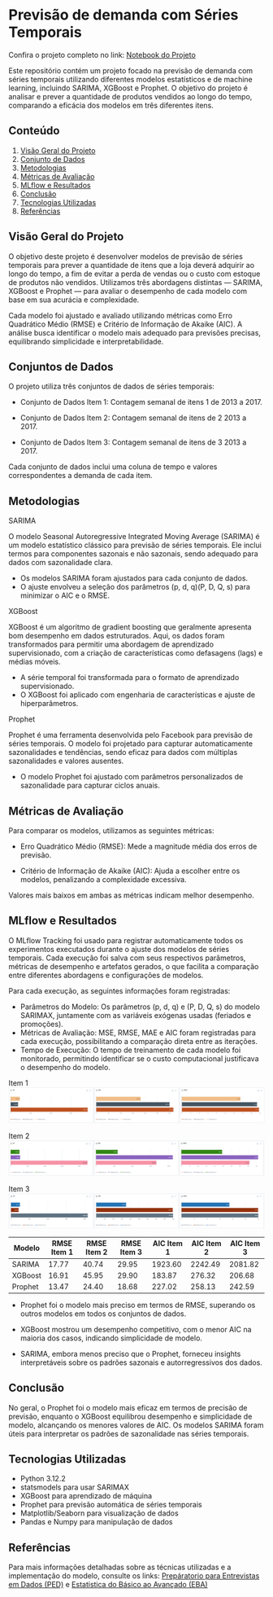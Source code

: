 # Previsão de demanda com Séries Temporais

Confira o projeto completo no link:
[Notebook do Projeto](https://github.com/WiiniSilva/Previsao_de_Demanda/blob/main/Notebook/Previsão_Demanda.ipynb)

Este repositório contém um projeto focado na previsão de demanda com séries temporais utilizando diferentes modelos estatísticos e de machine learning, incluindo SARIMA, XGBoost e Prophet. O objetivo do projeto é analisar e prever a quantidade de produtos vendidos ao longo do tempo, comparando a eficácia dos modelos em três diferentes itens.


## Conteúdo

1. [Visão Geral do Projeto](#Visão-Geral-do-Projeto)
2. [Conjunto de Dados](#Conjunto-de-Dados)
3. [Metodologias](#Metodologias)
4. [Métricas de Avaliação](#Métricas-de-Avaliação)
5. [MLflow e Resultados](#MLflow-e-Resultados)
6. [Conclusão](#Conclusão)
7. [Tecnologias Utilizadas](#Tecnologias-Utilizadas)
8. [Referências](#referências)

## Visão Geral do Projeto

O objetivo deste projeto é desenvolver modelos de previsão de séries temporais para prever a quantidade de itens que a loja deverá adquirir ao longo do tempo, a fim de evitar a perda de vendas ou o custo com estoque de produtos não vendidos. Utilizamos três abordagens distintas — SARIMA, XGBoost e Prophet — para avaliar o desempenho de cada modelo com base em sua acurácia e complexidade.

Cada modelo foi ajustado e avaliado utilizando métricas como Erro Quadrático Médio (RMSE) e Critério de Informação de Akaike (AIC). A análise busca identificar o modelo mais adequado para previsões precisas, equilibrando simplicidade e interpretabilidade.

## Conjuntos de Dados

O projeto utiliza três conjuntos de dados de séries temporais:

* Conjunto de Dados Item 1: Contagem semanal de itens 1 de 2013 a 2017.

* Conjunto de Dados Item 2: Contagem semanal de itens de 2 2013 a 2017.

* Conjunto de Dados Item 3: Contagem semanal de itens de 3 2013 a 2017.

Cada conjunto de dados inclui uma coluna de tempo e valores correspondentes a demanda de cada item.

## Metodologias

SARIMA

O modelo Seasonal Autoregressive Integrated Moving Average (SARIMA) é um modelo estatístico clássico para previsão de séries temporais. Ele inclui termos para componentes sazonais e não sazonais, sendo adequado para dados com sazonalidade clara.

* Os modelos SARIMA foram ajustados para cada conjunto de dados.
* O ajuste envolveu a seleção dos parâmetros (p, d, q)(P, D, Q, s) para minimizar o AIC e o RMSE.


XGBoost

XGBoost é um algoritmo de gradient boosting que geralmente apresenta bom desempenho em dados estruturados. Aqui, os dados foram transformados para permitir uma abordagem de aprendizado supervisionado, com a criação de características como defasagens (lags) e médias móveis.

* A série temporal foi transformada para o formato de aprendizado supervisionado.
* O XGBoost foi aplicado com engenharia de características e ajuste de hiperparâmetros.


Prophet

Prophet é uma ferramenta desenvolvida pelo Facebook para previsão de séries temporais. O modelo foi projetado para capturar automaticamente sazonalidades e tendências, sendo eficaz para dados com múltiplas sazonalidades e valores ausentes.

* O modelo Prophet foi ajustado com parâmetros personalizados de sazonalidade para capturar ciclos anuais.

## Métricas de Avaliação

Para comparar os modelos, utilizamos as seguintes métricas:

* Erro Quadrático Médio (RMSE): Mede a magnitude média dos erros de previsão.

* Critério de Informação de Akaike (AIC): Ajuda a escolher entre os modelos, penalizando a complexidade excessiva.

Valores mais baixos em ambas as métricas indicam melhor desempenho.

## MLflow e Resultados

O MLflow Tracking foi usado para registrar automaticamente todos os experimentos executados durante o ajuste dos modelos de séries temporais. Cada execução foi salva com seus respectivos parâmetros, métricas de desempenho e artefatos gerados, o que facilita a comparação entre diferentes abordagens e configurações de modelos.

Para cada execução, as seguintes informações foram registradas:
* Parâmetros do Modelo: Os parâmetros (p, d, q) e (P, D, Q, s) do modelo SARIMAX, juntamente com as variáveis exógenas usadas (feriados e promoções).
* Métricas de Avaliação: MSE, RMSE, MAE e AIC foram registradas para cada execução, possibilitando a comparação direta entre as iterações.
* Tempo de Execução: O tempo de treinamento de cada modelo foi monitorado, permitindo identificar se o custo computacional justificava o desempenho do modelo.

Item 1
![Item 1](Imagens/Item_1.png)

Item 2
![Item 2](Imagens/Item_2.png)

Item 3
![Item 3](Imagens/Item_3.png)

| Modelo   | RMSE Item 1 | RMSE Item 2 | RMSE Item 3 | AIC Item 1 | AIC Item 2 | AIC Item 3 |
|----------|-------------|-------------|-------------|------------|------------|------------|
| SARIMA   | 17.77       | 40.74       | 29.95       | 1923.60    | 2242.49    | 2081.82    |
| XGBoost  | 16.91       | 45.95       | 29.90       | 183.87     | 276.32     | 206.68     |
| Prophet  | 13.47       | 24.40       | 18.68       | 227.02     | 258.13     | 242.59     |

* Prophet foi o modelo mais preciso em termos de RMSE, superando os outros modelos em todos os conjuntos de dados.

* XGBoost mostrou um desempenho competitivo, com o menor AIC na maioria dos casos, indicando simplicidade de modelo.

* SARIMA, embora menos preciso que o Prophet, forneceu insights interpretáveis sobre os padrões sazonais e autorregressivos dos dados.

## Conclusão

No geral, o Prophet foi o modelo mais eficaz em termos de precisão de previsão, enquanto o XGBoost equilibrou desempenho e simplicidade de modelo, alcançando os menores valores de AIC. Os modelos SARIMA foram úteis para interpretar os padrões de sazonalidade nas séries temporais.


## Tecnologias Utilizadas

* Python 3.12.2
* statsmodels para usar SARIMAX
* XGBoost para aprendizado de máquina
* Prophet para previsão automática de séries temporais
* Matplotlib/Seaborn para visualização de dados
* Pandas e Numpy para manipulação de dados

## Referências

Para mais informações detalhadas sobre as técnicas utilizadas e a implementação do modelo, consulte os links: [Prepáratorio para Entrevistas em Dados (PED)](https://renatabiaggi.com/ped/)
 e [Estatistica do Básico ao Avançado (EBA)](https://renatabiaggi.com/eba/)
